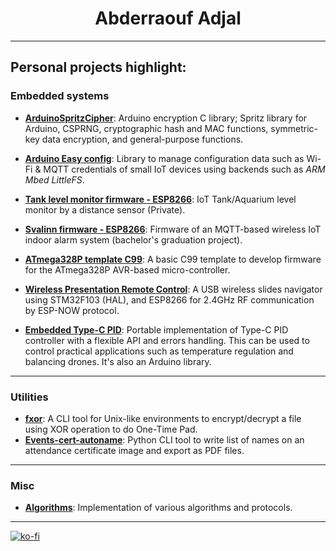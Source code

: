 <h1 align="center">
Abderraouf Adjal
</h1>

---

## Personal projects highlight:

### Embedded systems

- [**ArduinoSpritzCipher**](https://github.com/abderraouf-adjal/ArduinoSpritzCipher): Arduino encryption C library; Spritz library for Arduino, CSPRNG, cryptographic hash and MAC functions, symmetric-key data encryption, and general-purpose functions.
- [**Arduino Easy config**](https://github.com/abderraouf-adjal/arduino-easy-config): Library to manage configuration data such as Wi-Fi & MQTT credentials of small IoT devices using backends such as *ARM Mbed LittleFS*.
- [**Tank level monitor firmware - ESP8266**](https://github.com/abderraouf-adjal/tank-monitor-firmware-esp8266): IoT Tank/Aquarium level monitor by a distance sensor (Private).
- [**Svalinn firmware - ESP8266**](https://github.com/abderraouf-adjal/svalinn-firmware-esp8266): Firmware of an MQTT-based wireless IoT indoor alarm system (bachelor's graduation project).
- [**ATmega328P template C99**](https://github.com/abderraouf-adjal/atmega328p_template_c99): A basic C99 template to develop firmware for the ATmega328P AVR-based micro-controller.
- [**Wireless Presentation Remote Control**](https://github.com/abderraouf-adjal/rf-presentation-remote-control): A USB wireless slides navigator using STM32F103 (HAL), and ESP8266 for 2.4GHz RF communication by ESP-NOW protocol.

- [**Embedded Type-C PID**](https://github.com/abderraouf-adjal/Embedded-PID): Portable implementation of Type-C PID controller with a flexible API and errors handling. This can be used to control practical applications such as temperature regulation and balancing drones. It's also an Arduino library.

---
### Utilities

- [**fxor**](https://github.com/abderraouf-adjal/fxor): A CLI tool for Unix-like environments to encrypt/decrypt a file using XOR operation to do One-Time Pad.
- [**Events-cert-autoname**](https://github.com/abderraouf-adjal/events-cert-autoname): Python CLI tool to write list of names on an attendance certificate image and export as PDF files.

---
### Misc

- [**Algorithms**](https://github.com/abderraouf-adjal/algorithms): Implementation of various algorithms and protocols.

---

[![ko-fi](https://www.ko-fi.com/img/githubbutton_sm.svg)](https://ko-fi.com/O4O721ZMI)
